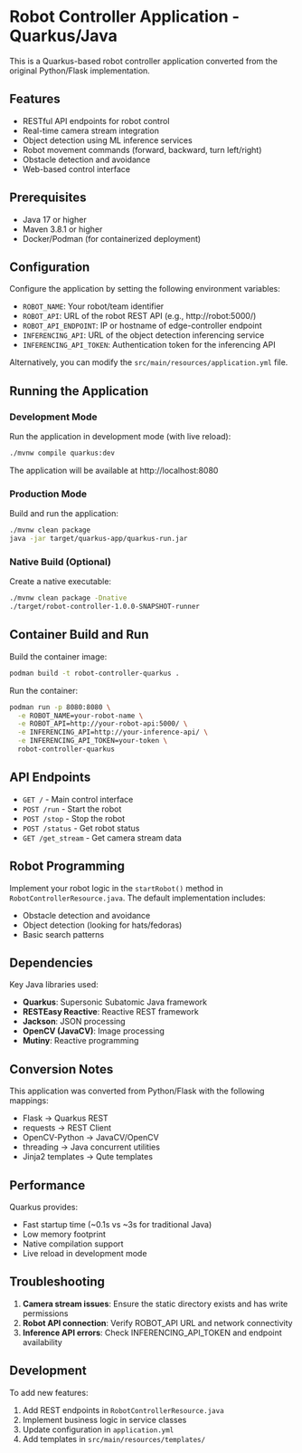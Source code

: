# Robot Controller Application - Quarkus/Java

This is a Quarkus-based robot controller application converted from the original Python/Flask implementation.

## Features

- RESTful API endpoints for robot control
- Real-time camera stream integration
- Object detection using ML inference services
- Robot movement commands (forward, backward, turn left/right)
- Obstacle detection and avoidance
- Web-based control interface

## Prerequisites

- Java 17 or higher
- Maven 3.8.1 or higher
- Docker/Podman (for containerized deployment)

## Configuration

Configure the application by setting the following environment variables:

- `ROBOT_NAME`: Your robot/team identifier
- `ROBOT_API`: URL of the robot REST API (e.g., http://robot:5000/)
- `ROBOT_API_ENDPOINT`: IP or hostname of edge-controller endpoint
- `INFERENCING_API`: URL of the object detection inferencing service
- `INFERENCING_API_TOKEN`: Authentication token for the inferencing API

Alternatively, you can modify the `src/main/resources/application.yml` file.

## Running the Application

### Development Mode

Run the application in development mode (with live reload):

```bash
./mvnw compile quarkus:dev
```

The application will be available at http://localhost:8080

### Production Mode

Build and run the application:

```bash
./mvnw clean package
java -jar target/quarkus-app/quarkus-run.jar
```

### Native Build (Optional)

Create a native executable:

```bash
./mvnw clean package -Dnative
./target/robot-controller-1.0.0-SNAPSHOT-runner
```

## Container Build and Run

Build the container image:

```bash
podman build -t robot-controller-quarkus .
```

Run the container:

```bash
podman run -p 8080:8080 \
  -e ROBOT_NAME=your-robot-name \
  -e ROBOT_API=http://your-robot-api:5000/ \
  -e INFERENCING_API=http://your-inference-api/ \
  -e INFERENCING_API_TOKEN=your-token \
  robot-controller-quarkus
```

## API Endpoints

- `GET /` - Main control interface
- `POST /run` - Start the robot
- `POST /stop` - Stop the robot  
- `POST /status` - Get robot status
- `GET /get_stream` - Get camera stream data

## Robot Programming

Implement your robot logic in the `startRobot()` method in `RobotControllerResource.java`. The default implementation includes:

- Obstacle detection and avoidance
- Object detection (looking for hats/fedoras)
- Basic search patterns

## Dependencies

Key Java libraries used:

- **Quarkus**: Supersonic Subatomic Java framework
- **RESTEasy Reactive**: Reactive REST framework
- **Jackson**: JSON processing
- **OpenCV (JavaCV)**: Image processing
- **Mutiny**: Reactive programming

## Conversion Notes

This application was converted from Python/Flask with the following mappings:

- Flask → Quarkus REST
- requests → REST Client
- OpenCV-Python → JavaCV/OpenCV  
- threading → Java concurrent utilities
- Jinja2 templates → Qute templates

## Performance

Quarkus provides:
- Fast startup time (~0.1s vs ~3s for traditional Java)
- Low memory footprint
- Native compilation support
- Live reload in development mode

## Troubleshooting

1. **Camera stream issues**: Ensure the static directory exists and has write permissions
2. **Robot API connection**: Verify ROBOT_API URL and network connectivity
3. **Inference API errors**: Check INFERENCING_API_TOKEN and endpoint availability

## Development

To add new features:

1. Add REST endpoints in `RobotControllerResource.java`
2. Implement business logic in service classes
3. Update configuration in `application.yml`
4. Add templates in `src/main/resources/templates/`
